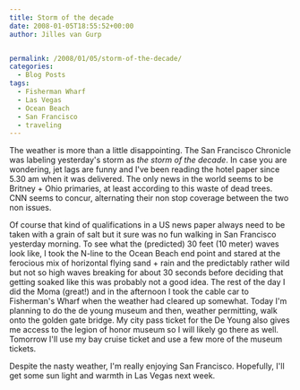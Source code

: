 ```yaml
---
title: Storm of the decade
date: 2008-01-05T18:55:52+00:00
author: Jilles van Gurp


permalink: /2008/01/05/storm-of-the-decade/
categories:
  - Blog Posts
tags:
  - Fisherman Wharf
  - Las Vegas
  - Ocean Beach
  - San Francisco
  - traveling
---
```

The weather is more than a little disappointing. The San Francisco Chronicle was labeling yesterday's storm as *the storm of the decade*. In case you are wondering, jet lags are funny and I've been reading the hotel paper since 5.30 am when it was delivered. The only news in the world seems to be Britney + Ohio primaries, at least according to this waste of dead trees. CNN seems to concur, alternating their non stop coverage between the two non issues. 

Of course that kind of qualifications in a US news paper always need to be taken with a grain of salt but it sure was no fun walking in San Francisco yesterday morning. To see what the (predicted) 30 feet (10 meter) waves look like, I took the N-line to the Ocean Beach end point and stared at the ferocious mix of horizontal flying sand + rain and the predictably rather wild but not so high waves breaking for about 30 seconds before deciding that getting soaked like this was probably not a good idea. The rest of the day I did the Moma (great!) and in the afternoon I took the cable car to Fisherman's Wharf when the weather had cleared up somewhat. Today I'm planning to do the de young museum and then, weather permitting, walk onto the golden gate bridge. My city pass ticket for the De Young also gives me access to the legion of honor museum so I will likely go there as well. Tomorrow I'll use my bay cruise ticket and use a few more of the museum tickets. 

Despite the nasty weather, I'm really enjoying San Francisco. Hopefully, I'll get some sun light and warmth in Las Vegas next week.